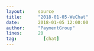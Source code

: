 ```yaml
---
layout:     source 
title:      "2018-01-05-WeChat"
date:       2018-01-05 12:00:00
author:     "PaymentGroup"
lines:      20 
tag:		  [chat]
---
```

